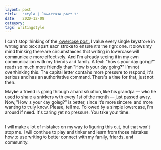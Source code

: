 ```yaml
---
layout: post
title:  "style | lowercase part 2"
date:   2020-12-08
category: 
tags: writingstyle
---
```

I can't stop thinking of the [lowercase post.](https://silencevosh.com/2020/12/04/lowercase-texting-is-fascinating.html) I value every single keystroke in writing and pick apart each stroke to ensure it's the right one. It blows my mind thinking there are circumstances that writing in lowercase will communicate more effectively. And I'm already seeing it in my own communication with my friends and family. A text: "how's your day going?" reads so much more friendly than "How is your day going?" I'm not overthinking this. The capital letter contains more pressure to respond, it's serious and has an authoritative command. There's a time for that, just not then. 

Maybe a friend is going through a hard situation, like his grandpa — who he used to share a snickers with every 1st of the month — just passed away. Now, "How is your day going?" is better, since it's more sincere, and more wanting to truly know. Please, tell me. Followed by a simple lowercase, i'm around if need. It's caring yet no pressure. You take your time.

<br>
I will make a lot of mistakes on my way to figuring this out, but that won't stop me. I will continue to play and tinker and learn from those mistakes how to use writing to better connect with my family, friends, and community.